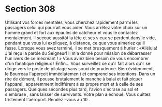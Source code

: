 # Section 308

Utilisant vos forces mentales, vous cherchez rapidement parmi les passagers celui qui
pourrait vous aider. Vous arrêtez votre choix sur un homme grand et fort aux épaules de
catcheur et vous le contactez mentalement. Il secoue aussitôt la tète et ses v eux se perdent
dans le vide, pendant que vous lui expliquez, à distance, ce que vous aimeriez qu'il fasse.
Lorsque vous avez terminé, il se met brusquement à hurler : «Alléluia! J'ai reçu la parole
du Seigneur! Il m'a donné pour mission de débarrasser l'un ivers de ce mécréant ! » Vous
aviez bien besoin de vous encombrer d'un fanatique religieux ! Enfin... Vous surveillez ce
qu'il fait alors qu'il se dirige vers le poste de pilotage sans souci de prudence. Bien
évidemment, le Bourreau l'aperçoit immédiatemen t et comprend ses intentions. Dans un
rire de dément, il pousse brutalement le manche à balai et fait piquer l'appareil,
apparemment indifférent à sa propre mort et à celle de ses passagers. Quelques secondes
plus tard, l'avion s'écrase au sol et s'embrase , sans laisser de survivants. Votre plan a
échoué. Vous quittez tristement l'aéroport. Rendez -vous au  10 .